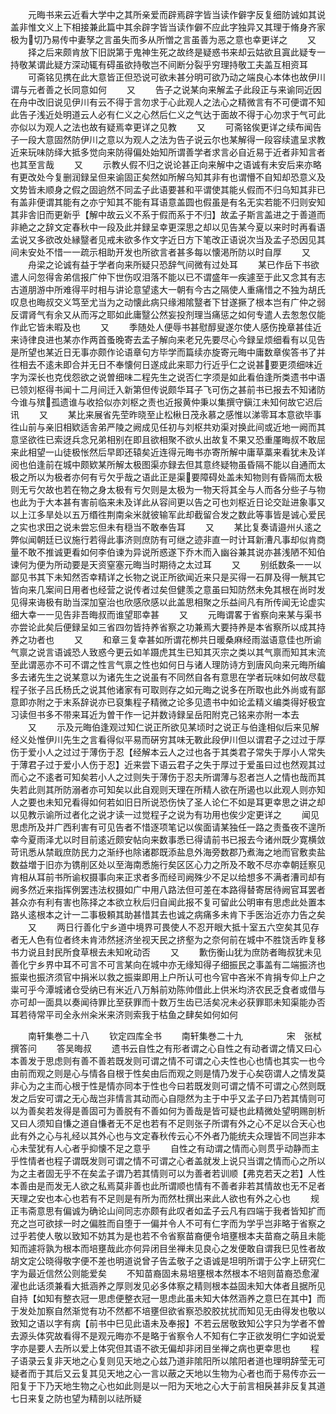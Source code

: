 <!-- { "loadSidebar": true } -->
　　元晦书来云近看大学中之其所亲爱而辟焉辟字皆当读作僻字反复细防诚如其说盖非惟文义上下相接兼此篇中其余辟字皆当读作僻不应此字独异又其理于脩身齐家极为切乃易传中妻孥之言虽失而多从所憎之言虽善为恶之意也幸更详之
　　又
　　择之后来颇肯放下旧説第于鬼神生死之故终是疑惑书来却云姑欲且寘此疑专一持敬某谓此疑方深动辄有碍虽欲持敬岂不间断分裂乎穷理持敬工夫盖互相资耳
　　可斋铭见携在此大意皆正但恐说可欲未甚分明可欲乃动之端良心本体也故伊川谓与元者善之长同意如何
　　又
　　告子之说某向来解孟子此段正与来谕同近因在舟中改旧说见伊川有云不得于言勿求于心此观人之法心之精微言有不可便谓不知此告子浅近处明道云人必有仁义之心然后仁义之气达于面故不得于心勿求于气可此亦似以为观人之法也故有疑焉幸更详之见教
　　又
　　可斋铭俟更详之续布闻告子一段大意固然防伊川之意以为观人之法为告子说云尔也某解得一段容续遣呈求教近来玩味防绎大抵多觉向来防得偏处始知所谓善学者求言必自近易于近者非知言者也其至言哉
　　又
　　示教乆假不归之说论甚正向来解中之语诚有未安后来亦略有更改处今复删润録呈但来谕固正矣然如所解乌知其非有也谓懵不自知却恐意义及文势皆未顺身之假之固逈然不同孟子此语要甚和平谓使其能乆假而不归乌知其非已有盖非便谓其能有之亦宁知其不能有耳语意盖圆也假虽是有名无实若能不归则安知其非舎旧而更新乎【解中故云义不系于假而系于不归】故孟子斯言盖进之于善道而非絶之之辞文定春秋中一段及此并録呈幸更深思之却以见告某今夏以来时时再看语孟说又多欲改处縁毉者见戒未欲多作文字近日方下笔改正语说次当及孟子恐因见其间未安处不惜一一疏示相助开发也所欲言者甚多每以懐渇所防以时自厚
　　又
　　舟梁之论诚有益于学者向来所疑只恐辞气间微有过处耳
　　某已作岳下书欲遣人问忽得舎弟信报广仲下世伤叹泪落不能以已不谓盛年一疾遽至于此又念其有志古道朋游中所难得平时相与讲论意望逺大一朝有今古之隔使人重痛惜之不独为胡氏叹息也晦叔交义笃至尤当为之动懐此病只缘湘隂毉者下甘遂撅了根本岂有广仲之弱反谓肾气有余又从而泻之耶如此庸毉公然妄投剂理当痛惩之如何专遣人去怱怱仅能作此它皆未暇及也
　　又
　　季随处人便辱书甚慰醇叟遂尔使人感伤挽章甚佳近来诗律良进也某亦作两首蚤晚寄去孟子解向来老兄先要尽心今録呈烦细看有以见告是所望也某近日无事亦颇作论语章句方毕学而篇续亦旋寄元晦中庸数章俟答书了并徃相去不逺未即合并无日不奉懐何日遂成此来耶力行近乎仁之说甚要更须细味近字为深长也克伐怨欲之说曽细味二程先生之说否仁字须是如此看伯逢所类遗书中语已领刘枢得书闻十二月间迁入新第但传说颇华耳子飞可伤之甚前书已报去不知诸防今谁与殡孤遗谁与收拾似亦刘枢之责也近报黄仲秉以集撰守鎭江未知何故它迟后讯
　　又
　　某比来展省先茔昨晓至止松楸日茂永慕之感惟以涕零耳本意欲毕事徃山前与亲旧相欵适舎弟严陵之阙成见任初与刘枢共劝渠对换此间或近地一阙而其意坚欲徃已索迓兵念兄弟相别在即且欲相聚不欲乆出故复不果又恐重厪晦叔不敢屈来此相望一山徒极怅然后早即还辕矣近连得元晦书亦寄所解中庸草藁来看犹未及详阅也伯逢前在城中颇欵某所解太极图渠亦録去但其意终疑物虽昏隔不能以自通而太极之所以为极者亦何有亏欠乎哉之语此正是渠要障碍处盖未知物则有昏隔而太极则无亏欠故也若在物之身太极有亏欠则是太极为一物天将其全与人而各分些子与物也此为于大本甚有害前临来未及详此从容间更以告之可也刘枢近日论交趾进象事又以上江多旱处以五万缗徃荆南籴米就彼输军此却截留合发之数此等事皆是诚心爱民之实也求田之说未尝忘但未有穏当不敢奉告耳
　　又
　　某比复奏请邉州乆逺之弊似闻朝廷已议施行若得此事济则庶防有可继之迹非直一时计耳新漕凡事却似肯商量不敢不推诚更看如何李伯谏为异说所惑遂下乔木而入幽谷兼其说亦甚浅陋不知伯谏何为便为所动要是天资窒塞元晦当时期待之太过耳
　　又
　　别纸数条一一以鄙见书其下未知然否幸精详之长物之说正所欲闻近来只是买得一石屏及得一觥其它皆向来几案间日用者也经营之说传者过矣但健羡之意虽曰知防然未免其根在尚时发见得来诲极有助当深加窒治也欣感欣感以此盖思相聚之乐益间凡有所传闻无论虚实细大幸一一见告非吾晦叔而谁望耶幸甚
　　又
　　元晦谓畧于省察向来某与渠书亦尝论此矣后便録呈如三省四勿皆持养省察之功兼焉大要持养是本省察所以成其持养之功者也
　　又
　　和章三复幸甚如所谓花栁共日暖桑麻经雨滋语意佳也所谕气禀之说言语诚恐人致惑今更云如羊蹑虎其生已知其灭宗之类以其气禀而知其末流至此谓恶亦不可不谓之性言气禀之性也如何日与诸人理防诗方到唐风向来元晦所编多去诸先生之说某意以为诸先生之说虽有不同然自各有意思在学者玩味如何故尽载程子张子吕氏杨氏之说其他诸家有可取则存之如元晦之说多在所取也此外尚或有鄙意即亦附之于末系辞说亦已裒集程子精微之论多见遗书中如论孟精义编类得好极宜习读但书多不带来耳近为曽干作一记并数诗録呈岳阳附克己铭来亦附一本去
　　又
　　示及元晦伯逢观过知仁说正所欲见某顷时之说正与伯逢相似后来见解经义处惟伊川先生之言看得似平易而硏穷其味无斁此段伊川但以谓君子之过过于厚伤于爱小人之过过于薄伤于忍【经解本云人之过也各于其类君子常失于厚小人常失于薄君子过于爱小人伤于忍】近来尝下语云君子之失于厚过于爱虽曰过也然观其过而心之不逺者可知矣若小人之过则失于薄伤于忍夫所谓薄与忍者岂人之情也哉而其失若此则其所防溺者亦可知矣以此自观则天理在所精人欲在所遏也以此观人则亦知人之要也未知兄看得如何若如旧日所说恐伤快了圣人论仁不如是耳更幸思之讲之却以见教示谕所过者化之说才读一过觉程子之说为有功用也俟少定更详之
　　闻见思虑所及并广西利害有可见告者不惜逐项笔记以俟面请某独任一路之责蚤夜不遑所幸今夏雨泽尤以时目前逺近颇安帖向来数事悉已得请前书已报去今诸州既少寛横敛苛讯悉从禁戢庶防民力之渐纾也除诸郡既添盐息外海旁数郡乃煮海之地而官敷卖盐数益増于旧亦为镌削区处以至海南悉施行矣区区心力之所及不敢不尽亦幸朝廷察见肯相从耳前书所谕权摄事向来正求者多而经司阙殊少不足以给想多不满者漕司却有阙多然近来指挥例罢违法权摄如广中用八路法但可差在本路得替寄居待阙官耳罢者甚众亦有利有害也陈择之本欲立秋后归自闻此报不复可留此公明审有思虑此处置本路乆逺根本之计一二事极頼其助甚惜其去也诚之病痛多未肯下手医治近亦力告之矣
　　又
　　两日行善化宁乡道中境界可畏使人不忍开眼大抵十室五六空矣其见存者无人色有位者终未肯沛然拯济坐视天民之挤壑为之奈何前在城中不胜饶舌昨复移书力说且封民所食草根去未知吪动否
　　又
　　歉伤衡山犹为庶防者晦叔犹未见善化宁乡界中耳不可言不可言某向在城中亦无缘知得子细振民之事盖有二端振济也振粜也振济须官中捐米以救之振粜即用上户所认可也今官中吝米不肯捐专仰上户之粜可乎今潭城诸仓受纳已有米近八万斛前劝陈帅借此上供米均济农民乏食者或借与亦可却一面具以奏闻待罪比至获罪而十数万生齿已活矣况未必获罪耶未知渠能办否耳若待常平司全永州籴米来济则索我于枯鱼之肆矣如何如何



　　南轩集巻二十八
　　钦定四库全书
　　南轩集巻二十九　　　　　宋　张栻　撰答问
　　答吴晦叔
　　遗书云自性之有形者谓之心自性之有动者谓之情又曰心本善发于思虑则有善不善若既发则可谓之情不可谓之心夫性也心也情也其实一也今由前而观之则是心与情各自根于性矣由后而观之则是情乃发于心矣窃谓人之情发莫非心为之主而心根于性是情亦同本于性也今曰若既发则可谓之情不可谓之心然则既发之后安可谓之无心哉岂非情言其动而心自隠然为主于中乎又孟子曰乃若其情则可以为善矣若发得是善固可为善脱有不善如何为善哉是皆可疑也此精微处望明赐剖析又曰人须知自慊之道自慊者无不足也若有不足则张子所谓有外之心不足以合天心也此有外之心与礼经以其外心也与文定春秋传云心不外者乃能统夫众理皆不同岂非本心未莹犹有人心者乎抑懐不足之意乎
　　自性之有动谓之情而心则贯乎动静而主乎性情者也程子谓既发则可谓之情不可谓之心者盖就发上说只当谓之情而心之所以为之主者固无乎不在矣孟子谓乃若其情则可以为善者若训顺【弗克若天之若】人性本善由是而发无人欲之私焉莫非善也此所谓顺也情有不善者非若其情故也无不足者天理之安也本心也若有不足则是有所为而然杜撰出来此人欲也有外之心也
　　规正韦斋意思有偏诚为确论山间同志亦颇有此叹者如孟子云凡有四端于我者皆知扩而充之岂可欲捄一时之偏胜而自堕于一偏并令人不可有仁字而为学乎岂非略于省察之过乎若使人敬以致知不妨其为是也若不令省察苗裔便令培壅根本夫苗裔之萌且未能知而遽将孰为根本而培壅哉此亦何异闭目坐禅未见良心之发便敢自谓我巳见性者故胡文定公晓得敬字便不差也明道说曾子告孟敬子之语诚是坦明所谓于公字上研究仁字为最近信然公则能爱矣
　　不知苗裔固未易培壅根本然根本不培则苗裔恐愈濯濯也此话须兼看大抵涵养之厚则发见必多体察之精则根本益固未知大体者且据所见自持【如知有整衣冠一思虑便整衣冠一思虑此虽未知大体然涵养之意巳在其中】而于发处加察自然渐觉有功不然都不培壅但欲省察恐胶胶扰扰而知见无由得发也敬以致知之语以字有病【前书中巳见此语未及奉报】不若云居敬致知公字只为学者不曽去源头体究故看得不是观元晦亦不是略于省察令人不知有仁字正欲发明仁字如说爱字亦是要人去所以爱上体究但其语不欲无偏却非闭目坐禅之病也更幸思也
　　程子语录云复非天地之心复则见天地之心兹乃道非隂阳所以隂阳者道也理明辞莹无可疑者而于其后又云复其见天地之心一言以蔽之天地以生物为心者也而于易传亦云一阳复于下乃天地生物之心也如此则是以一阳为天地之心大于前言相戾甚非反复其道七日来复之防也望为精剖以祛所疑
